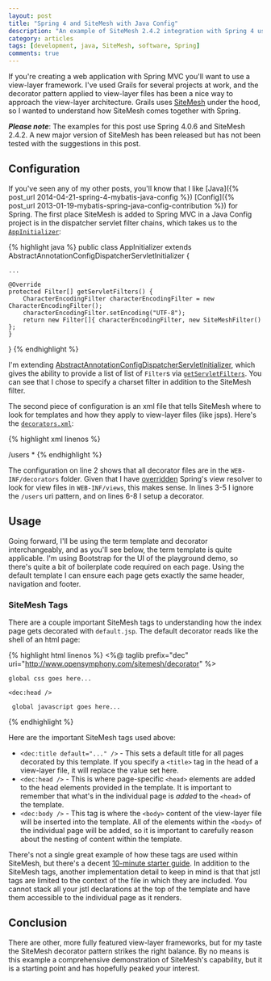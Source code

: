 ```yaml
---
layout: post
title: "Spring 4 and SiteMesh with Java Config"
description: "An example of SiteMesh 2.4.2 integration with Spring 4 using Java Config"
category: articles
tags: [development, java, SiteMesh, software, Spring]
comments: true
---
```


If you're creating a web application with Spring MVC you'll want to use a view-layer framework.  I've used Grails for several projects at work, and the decorator pattern applied to view-layer files has been a nice way to approach the view-layer architecture.  Grails uses [SiteMesh](http://wiki.sitemesh.org/wiki/display/sitemesh/Home) under the hood, so I wanted to understand how SiteMesh comes together with Spring.

***Please note***: The examples for this post use Spring 4.0.6 and SiteMesh 2.4.2. A new major version of SiteMesh has been released but has not been tested with the suggestions in this post.

## Configuration
If you've seen any of my other posts, you'll know that I like [Java]({% post_url 2014-04-21-spring-4-mybatis-java-config %}) [Config]({% post_url 2013-01-19-mybatis-spring-java-config-contribution %}) for Spring. The first place SiteMesh is added to Spring MVC in a Java Config project is in the dispatcher servlet filter chains, which takes us to the [`AppInitializer`](https://github.com/lanyonm/playground/blob/1e64796125afd93aa1f69f763c91c8dea7aaa935/src/main/java/org/lanyonm/playground/config/AppInitializer.java):

{% highlight java %}
public class AppInitializer extends AbstractAnnotationConfigDispatcherServletInitializer {

    ...

    @Override
    protected Filter[] getServletFilters() {
        CharacterEncodingFilter characterEncodingFilter = new CharacterEncodingFilter();
        characterEncodingFilter.setEncoding("UTF-8");
        return new Filter[]{ characterEncodingFilter, new SiteMeshFilter() };
    }
}
{% endhighlight %}

I'm extending [AbstractAnnotationConfigDispatcherServletInitializer](http://docs.spring.io/spring/docs/current/javadoc-api/org/springframework/web/servlet/support/AbstractAnnotationConfigDispatcherServletInitializer.html), which gives the ability to provide a list of list of `Filter`s via [`getServletFilters`](http://docs.spring.io/spring/docs/current/javadoc-api/org/springframework/web/servlet/support/AbstractDispatcherServletInitializer.html#getServletFilters--).  You can see that I chose to specify a charset filter in addition to the SiteMesh filter.

The second piece of configuration is an xml file that tells SiteMesh where to look for templates and how they apply to view-layer files (like jsps).  Here's the [`decorators.xml`](https://github.com/lanyonm/playground/blob/1e64796125afd93aa1f69f763c91c8dea7aaa935/src/main/webapp/WEB-INF/decorators.xml):

{% highlight xml linenos %}
<?xml version="1.0" encoding="UTF-8"?>
<decorators defaultdir="/WEB-INF/decorators/">
    <excludes>
        <pattern>/users</pattern>
    </excludes>
    <decorator name="default" page="default.jsp">
        <pattern>*</pattern>
    </decorator>
</decorators>
{% endhighlight %}

The configuration on line 2 shows that all decorator files are in the `WEB-INF/decorators` folder.  Given that I have [overridden](https://github.com/lanyonm/playground/blob/1e64796125afd93aa1f69f763c91c8dea7aaa935/src/main/java/org/lanyonm/playground/config/ViewResolver.java) Spring's view resolver to look for view files in `WEB-INF/views`, this makes sense.  In lines 3-5 I ignore the `/users` uri pattern, and on lines 6-8 I setup a decorator.

## Usage
Going forward, I'll be using the term template and decorator interchangeably, and as you'll see below, the term template is quite applicable.  I'm using Bootstrap for the UI of the playground demo, so there's quite a bit of boilerplate code required on each page.  Using the default template I can ensure each page gets exactly the same header, navigation and footer.

### SiteMesh Tags
There are a couple important SiteMesh tags to understanding how the index page gets decorated with `default.jsp`.  The default decorator reads like the shell of an html page:

{% highlight html linenos %}
<%@ taglib prefix="dec" uri="http://www.opensymphony.com/sitemesh/decorator" %>
<!doctype html>
<html class="no-js" lang="en">
<head>
    <meta charset="utf-8">
    <meta http-equiv="X-UA-Compatible" content="IE=edge">
    <title><dec:title default="playground" /></title>

    global css goes here...

    <dec:head />
</head>
<body>
    <div class="container">
        <dec:body />
    </div>

     global javascript goes here...

</body>
{% endhighlight %}

Here are the important SiteMesh tags used above:

* `<dec:title default="..." />` - This sets a default title for all pages decorated by this template.  If you specify a `<title>` tag in the head of a view-layer file, it will replace the value set here.
* `<dec:head />` - This is where page-specific `<head>` elements are added to the head elements provided in the template.  It is important to remember that what's in the individual page is _added_ to the `<head>` of the template.
* `<dec:body />` - This tag is where the `<body>` content of the view-layer file will be inserted into the template.  All of the elements within the `<body>` of the individual page will be added, so it is important to carefully reason about the nesting of content within the template.

There's not a single great example of how these tags are used within SiteMesh, but there's a decent [10-minute starter guide](http://wiki.sitemesh.org/wiki/display/sitemesh/SiteMesh+Adept+in+10+Minutes).  In addition to the SiteMesh tags, another implementation detail to keep in mind is that that jstl tags are limited to the context of the file in which they are included.  You cannot stack all your jstl declarations at the top of the template and have them accessible to the individual page as it renders.

## Conclusion
There are other, more fully featured view-layer frameworks, but for my taste the SiteMesh decorator pattern strikes the right balance.  By no means is this example a comprehensive demonstration of SiteMesh's capability, but it is a starting point and has hopefully peaked your interest.
